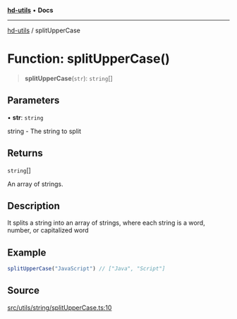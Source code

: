 [**hd-utils**](../README.md) • **Docs**

***

[hd-utils](../globals.md) / splitUpperCase

# Function: splitUpperCase()

> **splitUpperCase**(`str`): `string`[]

## Parameters

• **str**: `string`

string - The string to split

## Returns

`string`[]

An array of strings.

## Description

It splits a string into an array of strings, where each string is a word, number, or capitalized
word

## Example

```ts
splitUpperCase("JavaScript") // ["Java", "Script"]
```

## Source

[src/utils/string/splitUpperCase.ts:10](https://github.com/AhmadHddad/h-utils/blob/5c76ff5de068cee019fc632d9da2e395721bb48f/src/utils/string/splitUpperCase.ts#L10)

